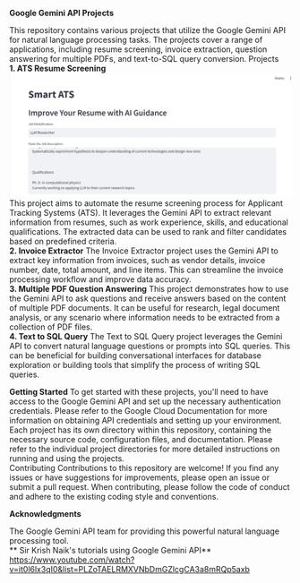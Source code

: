 **Google Gemini API Projects**

This repository contains various projects that utilize the Google Gemini API for natural language processing tasks. The projects cover a range of applications, including resume screening, invoice extraction, question answering for multiple PDFs, and text-to-SQL query conversion.
Projects<br>
**1. ATS Resume Screening**
![Gemini Logo](Assets/ATS1.png)
This project aims to automate the resume screening process for Applicant Tracking Systems (ATS). It leverages the Gemini API to extract relevant information from resumes, such as work experience, skills, and educational qualifications. The extracted data can be used to rank and filter candidates based on predefined criteria.<br>
**2. Invoice Extractor**
The Invoice Extractor project uses the Gemini API to extract key information from invoices, such as vendor details, invoice number, date, total amount, and line items. This can streamline the invoice processing workflow and improve data accuracy.<br>
**3. Multiple PDF Question Answering**
This project demonstrates how to use the Gemini API to ask questions and receive answers based on the content of multiple PDF documents. It can be useful for research, legal document analysis, or any scenario where information needs to be extracted from a collection of PDF files.<br>
**4. Text to SQL Query**
The Text to SQL Query project leverages the Gemini API to convert natural language questions or prompts into SQL queries. This can be beneficial for building conversational interfaces for database exploration or building tools that simplify the process of writing SQL queries.<br>

**Getting Started**
To get started with these projects, you'll need to have access to the Google Gemini API and set up the necessary authentication credentials. Please refer to the Google Cloud Documentation for more information on obtaining API credentials and setting up your environment.
Each project has its own directory within this repository, containing the necessary source code, configuration files, and documentation. Please refer to the individual project directories for more detailed instructions on running and using the projects.<br>
Contributing
Contributions to this repository are welcome! If you find any issues or have suggestions for improvements, please open an issue or submit a pull request. When contributing, please follow the code of conduct and adhere to the existing coding style and conventions.<br>


**Acknowledgments**<br>

The Google Gemini API team for providing this powerful natural language processing tool.<br>
** Sir Krish Naik's tutorials using Google Gemini API**<br>
https://www.youtube.com/watch?v=it0l6lx3qI0&list=PLZoTAELRMXVNbDmGZlcgCA3a8mRQp5axb
